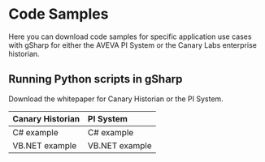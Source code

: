 # Code Samples
Here you can download code samples for specific application use cases with gSharp for either the AVEVA PI System or the Canary Labs enterprise historian.
## Running Python scripts in gSharp
Download the whitepaper for Canary Historian or the PI System.

| **Canary Historian**    | **PI System**  | 
| :---------------------- | :------------  | 
| C# example              | C# example     | 
| VB.NET example          | VB.NET example | 
